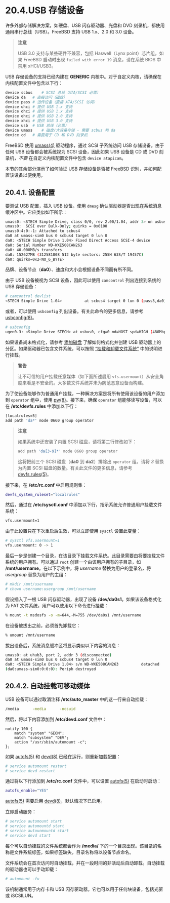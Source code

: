 # 20.4.USB 存储设备

许多外部存储解决方案，如硬盘、USB 闪存驱动器、光盘和 DVD 刻录机，都使用通用串行总线（USB）。FreeBSD 支持 USB 1.x、2.0 和 3.0 设备。

>**注意**
>
> USB 3.0 支持与某些硬件不兼容，包括 Haswell（Lynx point）芯片组。如果 FreeBSD 启动时出现 `failed with error 19` 消息，请在系统 BIOS 中禁用 xHCI/USB3。

USB 存储设备的支持已经内建在 **GENERIC** 内核中。对于自定义内核，请确保在内核配置文件中包含以下行：

```sh
device scbus	# SCSI 总线（ATA/SCSI 必需）
device da	# 直接访问（磁盘）
device pass	# 透传设备（直接 ATA/SCSI 访问）
device uhci	# 提供 USB 1.x 支持
device ohci	# 提供 USB 1.x 支持
device ehci	# 提供 USB 2.0 支持
device xhci	# 提供 USB 3.0 支持
device usb	# USB 总线（必需）
device umass	# 磁盘/大容量存储 - 需要 scbus 和 da
device cd	# 需要用于 CD 和 DVD 刻录机
```

FreeBSD 使用 [umass(4)](https://man.freebsd.org/cgi/man.cgi?query=umass&sektion=4&format=html) 驱动程序，通过 SCSI 子系统访问 USB 存储设备。由于任何 USB 设备都会被系统视为 SCSI 设备，因此如果 USB 设备是 CD 或 DVD 刻录机，*不要* 在自定义内核配置文件中包含 `device atapicam`。

本节的其余部分演示了如何验证 USB 存储设备是否被 FreeBSD 识别，并如何配置该设备以便使用。

## 20.4.1. 设备配置

要测试 USB 配置，插入 USB 设备。使用 `dmesg` 确认驱动器是否出现在系统消息缓冲区中。它应类似如下所示：

```sh
umass0: <STECH Simple Drive, class 0/0, rev 2.00/1.04, addr 3> on usbus0
umass0:  SCSI over Bulk-Only; quirks = 0x0100
umass0:4:0:-1: Attached to scbus4
da0 at umass-sim0 bus 0 scbus4 target 0 lun 0
da0: <STECH Simple Drive 1.04> Fixed Direct Access SCSI-4 device
da0: Serial Number WD-WXE508CAN263
da0: 40.000MB/s transfers
da0: 152627MB (312581808 512 byte sectors: 255H 63S/T 19457C)
da0: quirks=0x2<NO_6_BYTE>
```

品牌、设备节点（**da0**）、速度和大小会根据设备不同而有所不同。

由于 USB 设备被视为 SCSI 设备，因此可以使用 `camcontrol` 列出连接到系统的 USB 存储设备：

```sh
# camcontrol devlist
<STECH Simple Drive 1.04>          at scbus4 target 0 lun 0 (pass3,da0)
```

或者，可以使用 `usbconfig` 列出设备。有关此命令的更多信息，请参考 [usbconfig(8)](https://man.freebsd.org/cgi/man.cgi?query=usbconfig&sektion=8&format=html)。

```sh
# usbconfig
ugen0.3: <Simple Drive STECH> at usbus0, cfg=0 md=HOST spd=HIGH (480Mbps) pwr=ON (2mA)
```

如果设备尚未格式化，请参考 [添加磁盘](https://docs.freebsd.org/en/books/handbook/disks/#disks-adding) 了解如何格式化并创建 USB 驱动器上的分区。如果驱动器已包含文件系统，可以按照 [“挂载和卸载文件系统”](https://docs.freebsd.org/en/books/handbook/basics/#mount-unmount) 中的说明进行挂载。

>**警告**
>
> 让不可信的用户挂载任意媒体（如下面所述启用 `vfs.usermount`）从安全角度来看是不安全的。大多数文件系统并未为防范恶意设备而构建。

为了使设备能够作为普通用户挂载，一种解决方案是将所有使用该设备的用户添加到 `operator` 组中，使用 [pw(8)](https://man.freebsd.org/cgi/man.cgi?query=pw&sektion=8&format=html)。接下来，确保 `operator` 组能够读写设备，可以在 **/etc/devfs.rules** 中添加以下行：

```sh
[localrules=5]
add path 'da*' mode 0660 group operator
```

>**注意**
>
>如果系统中还安装了内置 SCSI 磁盘，请将第二行修改如下：
>
>```sh
>add path 'da[3-9]*' mode 0660 group operator
>```
>
>这将把前三个 SCSI 磁盘（**da0** 到 **da2**）排除出 `operator` 组。请将 *3* 替换为内置 SCSI 磁盘的数量。有关此文件的更多信息，请参考 [devfs.rules(5)](https://man.freebsd.org/cgi/man.cgi?query=devfs.rules&sektion=5&format=html)。

接下来，在 **/etc/rc.conf** 中启用规则集：

```sh
devfs_system_ruleset="localrules"
```

然后，通过在 **/etc/sysctl.conf** 中添加以下行，指示系统允许普通用户挂载文件系统：

```sh
vfs.usermount=1
```

由于此设置只在下次重启后生效，可以立即使用 `sysctl` 设置此变量：

```sh
# sysctl vfs.usermount=1
vfs.usermount: 0 -> 1
```

最后一步是创建一个目录，在该目录下挂载文件系统。此目录需要由将要挂载文件系统的用户拥有。可以通过 `root` 创建一个由该用户拥有的子目录，如 **/mnt/username**。在以下示例中，将 *username* 替换为用户的登录名，将 *usergroup* 替换为用户的主组：

```sh
# mkdir /mnt/username
# chown username:usergroup /mnt/username
```

假设插入了一根 USB 闪存驱动器，出现了设备 **/dev/da0s1**。如果该设备格式化为 FAT 文件系统，用户可以使用以下命令进行挂载：

```sh
% mount -t msdosfs -o -m=644,-M=755 /dev/da0s1 /mnt/username
```

在设备被拔出之前，必须首先卸载它：

```sh
% umount /mnt/username
```

拔出设备后，系统消息缓冲区将显示类似以下内容的消息：

```sh
umass0: at uhub3, port 2, addr 3 (disconnected)
da0 at umass-sim0 bus 0 scbus4 target 0 lun 0
da0: <STECH Simple Drive 1.04> s/n WD-WXE508CAN263          detached
(da0:umass-sim0:0:0:0): Periph destroyed
```

## 20.4.2. 自动挂载可移动媒体

USB 设备可以通过取消注释 **/etc/auto_master** 中的这一行来自动挂载：

```sh
/media		-media		-nosuid
```

然后，将以下内容添加到 **/etc/devd.conf** 文件中：

```
notify 100 {
	match "system" "GEOM";
	match "subsystem" "DEV";
	action "/usr/sbin/automount -c";
};
```

如果 [autofs(5)](https://man.freebsd.org/cgi/man.cgi?query=autofs&sektion=5&format=html) 和 [devd(8)](https://man.freebsd.org/cgi/man.cgi?query=devd&sektion=8&format=html) 已经在运行，则重新加载配置：

```sh
# service automount restart
# service devd restart
```

通过将以下行添加到 **/etc/rc.conf** 文件中，可以设置 [autofs(5)](https://man.freebsd.org/cgi/man.cgi?query=autofs&sektion=5&format=html) 在启动时启动：

```sh
autofs_enable="YES"
```

[autofs(5)](https://man.freebsd.org/cgi/man.cgi?query=autofs&sektion=5&format=html) 需要启用 [devd(8)](https://man.freebsd.org/cgi/man.cgi?query=devd&sektion=8&format=html)，默认情况下已启用。

立即启动服务：

```sh
# service automount start
# service automountd start
# service autounmountd start
# service devd start
```

每个可以自动挂载的文件系统都会作为 **/media/** 下的一个目录出现。该目录的名称是文件系统标签。如果标签缺失，目录名称将以设备节点命名。

文件系统会在首次访问时自动挂载，并在一段时间的非活动后自动卸载。自动挂载的驱动器也可以手动卸载：

```sh
# automount -fu
```

该机制通常用于内存卡和 USB 闪存驱动器。它也可以用于任何块设备，包括光驱或 iSCSILUN。
